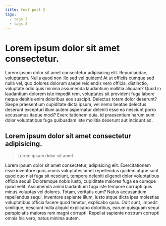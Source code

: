 ```yaml
---
title: test post 2
tags:
  - tags 2
  - tags 3
---
```


# Lorem ipsum dolor sit amet consectetur.

Lorem ipsum dolor sit amet consectetur adipisicing elit. Repudiandae, voluptatem. Nulla quod non illo sed vel quidem! At ut officiis cumque sed nulla vel, quo dolores dolorum saepe reiciendis vero officia, distinctio, voluptate odio quis minima assumenda laudantium mollitia aliquam? Quod in laudantium dolorem iste impedit rem, voluptates sit provident fuga labore neque debitis enim doloribus eos suscipit. Delectus totam dolor deserunt? Saepe praesentium cupiditate dicta ipsum, vel nemo beatae delectus deserunt excepturi illum autem aspernatur deleniti esse ea nesciunt porro accusamus itaque modi? Exercitationem quia, id praesentium harum sunt dolor voluptatibus fuga quibusdam iste mollitia deserunt aut incidunt ad.

## Lorem ipsum dolor sit amet consectetur adipisicing.

> Lorem ipsum dolor sit amet.

Lorem ipsum dolor sit amet consectetur, adipisicing elit. Exercitationem esse inventore quos omnis voluptates amet repellendus quidem atque sunt quod quo nisi fuga sit nesciunt, tempora deleniti eligendi dolor voluptatibus officia sequi! Doloremque nobis iusto, cupiditate maiores fuga ea cumque quod velit. Assumenda animi laudantium fuga iste tempore corrupti quis minus voluptas vel dolores. Totam, veritatis cum? Natus accusantium repellendus sequi, inventore sapiente illum, iusto atque dicta ipsa molestias voluptatibus officia facere quod tenetur, explicabo quas. Odit sunt, impedit similique, nesciunt nulla aliquid explicabo doloribus, earum quisquam sequi perspiciatis maiores rem magni corrupti. Repellat sapiente nostrum corrupti omnis hic vero, natus minima autem.

